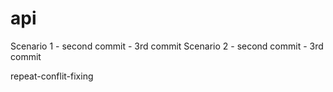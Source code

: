 # api

Scenario 1 - second commit - 3rd commit
Scenario 2 - second commit - 3rd commit

repeat-conflit-fixing
